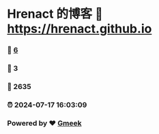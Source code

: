 # Hrenact 的博客 :link: https://hrenact.github.io 
### :page_facing_up: [6](https://hrenact.github.io/tag.html) 
### :speech_balloon: 3 
### :hibiscus: 2635 
### :alarm_clock: 2024-07-17 16:03:09 
### Powered by :heart: [Gmeek](https://github.com/Meekdai/Gmeek)
